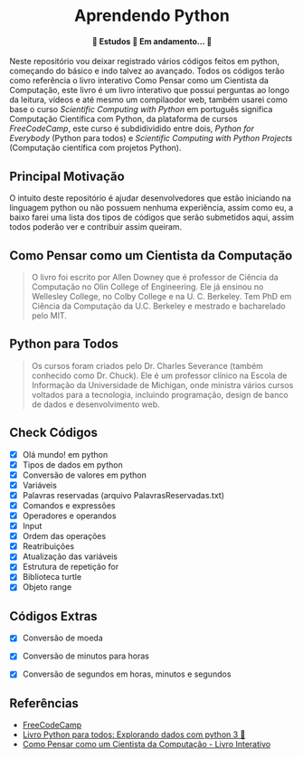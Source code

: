 <h1 align="center">Aprendendo Python</h1>

<h4 align="center"> 
	📖  Estudos 🐍 Em andamento...  📖
</h4>


Neste repositório vou deixar registrado vários códigos feitos em python, começando do básico e indo talvez ao avançado. Todos os códigos terão como referência o livro interativo Como Pensar como um Cientista da Computação, este livro é um livro interativo que possui perguntas ao longo da leitura, vídeos e até mesmo um compilaodor web, também usarei como base o curso _Scientific Computing with Python_ em português significa Computação Científica com Python, da plataforma de cursos _FreeCodeCamp_, este curso é subdidividido entre dois, _Python for Everybody_ (Python para todos) e _Scientific Computing with Python Projects_ (Computação científica com projetos Python).

## Principal Motivação

O intuito deste repositório é ajudar desenvolvedores que estão iniciando na linguagem python ou não possuem nenhuma experiência, assim como eu, a baixo farei uma lista dos tipos de códigos que serão submetidos aqui, assim todos poderão ver e contribuir assim queiram.

## Como Pensar como um Cientista da Computação

>O livro foi escrito por Allen Downey que é professor de Ciência da Computação no Olin College of Engineering. Ele já ensinou no Wellesley College, no Colby College e na U. C. Berkeley. Tem PhD em Ciência da Computação da U.C. Berkeley e mestrado e bacharelado pelo MIT.

## Python para Todos

>Os cursos foram criados pelo Dr. Charles Severance (também conhecido como Dr. Chuck). Ele é um professor clínico na Escola de Informação da Universidade de Michigan, onde ministra vários cursos voltados para a tecnologia, incluindo programação, design de banco de dados e desenvolvimento web.

## Check Códigos
- [x] Olá mundo! em python
- [x] Tipos de dados em python
- [x] Conversão de valores em python
- [x] Variáveis
- [x] Palavras reservadas (arquivo PalavrasReservadas.txt)
- [x] Comandos e expressões
- [x] Operadores e operandos
- [x] Input
- [x] Ordem das operações
- [x] Reatribuições
- [x] Atualização das variáveis
- [x] Estrutura de repetição for
- [x] Biblioteca turtle
- [x] Objeto range

## Códigos Extras
- [x] Conversão de moeda
- [x] Conversão de  minutos para horas
- [x] Conversão de segundos em horas, minutos e segundos


## Referências 
* [FreeCodeCamp](https://www.freecodecamp.org/learn)
* [Livro Python para todos: Explorando dados com python 3 🐍](https://www.py4e.com/book.php)
* [Como Pensar como um Cientista da Computação - Livro Interativo](https://panda.ime.usp.br/pensepy/static/pensepy/index.html)
